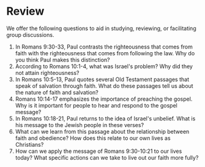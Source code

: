 # Review

We offer the following questions to aid in studying, reviewing, or facilitating group discussions.

1. In Romans 9:30-33, Paul contrasts the righteousness that comes from faith with the righteousness that comes from following the law. Why do you think Paul makes this distinction?
2. According to Romans 10:1-4, what was Israel's problem? Why did they not attain righteousness?
3. In Romans 10:5-13, Paul quotes several Old Testament passages that speak of salvation through faith. What do these passages tell us about the nature of faith and salvation?
4. Romans 10:14-17 emphasizes the importance of preaching the gospel. Why is it important for people to hear and respond to the gospel message?
5. In Romans 10:18-21, Paul returns to the idea of Israel's unbelief. What is his message to the Jewish people in these verses?
6. What can we learn from this passage about the relationship between faith and obedience? How does this relate to our own lives as Christians?
7. How can we apply the message of Romans 9:30-10:21 to our lives today? What specific actions can we take to live out our faith more fully?